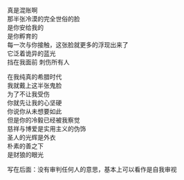 <p class="has-line-data" data-line-start="2" data-line-end="9">真是混账啊<br>
那半张冷漠的完全世俗的脸<br>
是你安给我的<br>
是你孵育的<br>
每一次与你接触，这张脸就更多的浮现出来了<br>
它泛着诡异的蓝光<br>
挡在我面前 刺伤所有人</p>
<p class="has-line-data" data-line-start="10" data-line-end="20">在我纯真的希腊时代<br>
我就戴上这半张鬼脸<br>
为了不让我受伤<br>
你就先让我的心坚硬<br>
你说你从未想要如此<br>
但是你的冷毅已经被我察觉<br>
慈祥与博爱是实用主义的伪饰<br>
圣人的光辉是外衣<br>
朴素的善之下<br>
是财狼的眼光</p>
<p class="has-line-data" data-line-start="21" data-line-end="23">写在后面：没有审判任何人的意思，基本上可以看作是自我审视<br>
